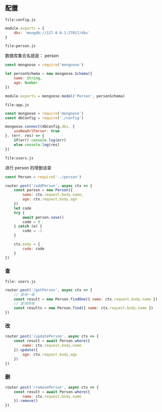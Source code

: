 ## 配置

`file:config.js`

```js
module.exports = {
	dbs: 'mongdb://127.0.0.1:27017/dbs'
}
```

`file:person.js`

数据库集合名就是： person

```js
const mongoose = require('mongoose')

let personSchema = new mongoose.Schema({
	name: String,
	age: Number
})

module.exports = mongoose.model('Person', personSchema)
```

`file:app.js`

```js
const mongoose = require('mongoose')
const dbConfig = require('./config')

mongoose.connect(dbConfig.dbs, {
	useNewUrlParser: true
}, (err, res) => {
	if(err) console.log(err)
	else console.log(res)
})
```

`file:users.js`

进行 person 的增删该查

```js
const Person = require('../person')

router.post('/addPerson', async ctx => {
	const person = new Person({
		name: ctx.request.body.name,
		age: ctx.request.body.age
	})
	let code
	try {
		await person.save()
		code = 0
	} catch (e) {
		code = -1
	}

	ctx.body = {
		code: code
	}
})
```

### 查

`file: users.js`

```js
router.post('/getPerson', async ctx => {
	// 查询一条
	const result = new Person.findOne({ name: ctx.request.body.name })
	// 查询所有
	const results = new Person.find({ name: ctx.request.body.name })
})
```

### 改

```js
router.post('/updatePerson', async ctx => {
	const result = await Person.where({
		name: ctx.request.body.name
	}).update({
		age: ctx.request.body.age
	})
})
```

### 删

```js
router.post('/removePerson', async ctx => {
	const result = await Person.where({
		name: ctx.request.body.name
	}).remove()
})
```
